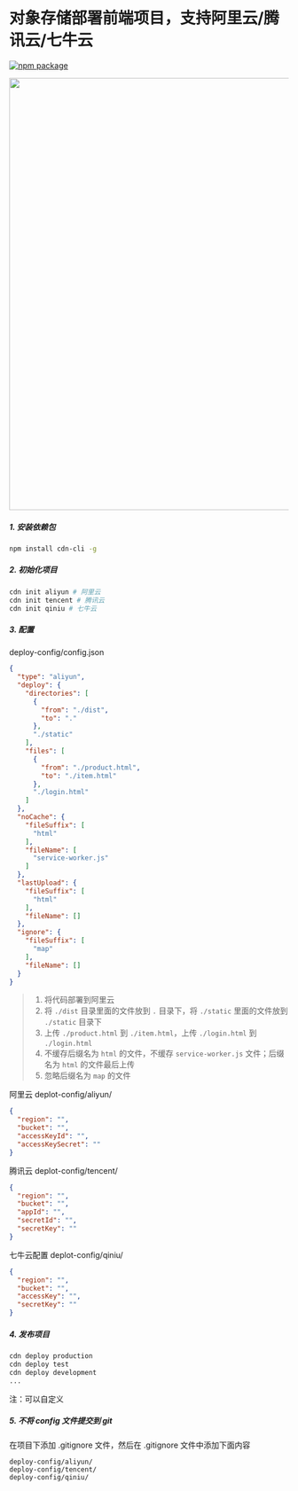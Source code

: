 # 对象存储部署前端项目，支持阿里云/腾讯云/七牛云

[![npm package](https://img.shields.io/npm/v/cdn-cli.svg)](https://www.npmjs.org/package/cdn-cli)

<img src="https://github.com/Hema-FE/cdn-cli/blob/master/awesome.gif" width="780" height="auto" />

##### 1. 安装依赖包

```sh
npm install cdn-cli -g
```

##### 2. 初始化项目

```sh
cdn init aliyun # 阿里云
cdn init tencent # 腾讯云
cdn init qiniu # 七牛云
```

##### 3. 配置

deploy-config/config.json

``` json
{
  "type": "aliyun",
  "deploy": {
    "directories": [
      {
        "from": "./dist",
        "to": "."
      },
      "./static"
    ],
    "files": [
      {
        "from": "./product.html",
        "to": "./item.html"
      },
      "./login.html"
    ]
  },
  "noCache": {
    "fileSuffix": [
      "html"
    ],
    "fileName": [
      "service-worker.js"
    ]
  },
  "lastUpload": {
    "fileSuffix": [
      "html"
    ],
    "fileName": []
  },
  "ignore": {
    "fileSuffix": [
      "map"
    ],
    "fileName": []
  }
}
```

> 1. 将代码部署到阿里云
> 2. 将 `./dist` 目录里面的文件放到 `.` 目录下，将 `./static` 里面的文件放到 `./static` 目录下
> 3. 上传 `./product.html` 到 `./item.html`，上传 `./login.html` 到 `./login.html`
> 4. 不缓存后缀名为 `html` 的文件，不缓存 `service-worker.js` 文件；后缀名为 `html` 的文件最后上传
> 5. 忽略后缀名为 `map` 的文件

阿里云 deplot-config/aliyun/

```json
{
  "region": "",
  "bucket": "",
  "accessKeyId": "",
  "accessKeySecret": ""
}
```

腾讯云 deplot-config/tencent/

```json
{
  "region": "",
  "bucket": "",
  "appId": "",
  "secretId": "",
  "secretKey": ""
}

```

七牛云配置 deplot-config/qiniu/

```json
{
  "region": "",
  "bucket": "",
  "accessKey": "",
  "secretKey": ""
}
```

##### 4. 发布项目

``` sh
cdn deploy production
cdn deploy test
cdn deploy development
...
```

注：可以自定义

##### 5. 不将 config 文件提交到 git

在项目下添加 .gitignore 文件，然后在 .gitignore 文件中添加下面内容

``` gitignore
deploy-config/aliyun/
deploy-config/tencent/
deploy-config/qiniu/
```



